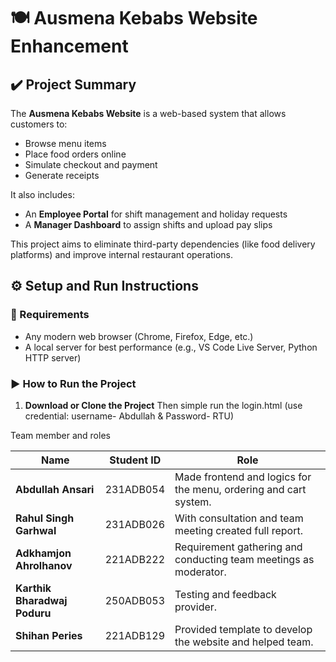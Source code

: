 # 🍽️ Ausmena Kebabs Website Enhancement

## ✔️ Project Summary

The **Ausmena Kebabs Website** is a web-based system that allows customers to:
- Browse menu items
- Place food orders online
- Simulate checkout and payment
- Generate receipts

It also includes:
- An **Employee Portal** for shift management and holiday requests
- A **Manager Dashboard** to assign shifts and upload pay slips

This project aims to eliminate third-party dependencies (like food delivery platforms) and improve internal restaurant operations.













## ⚙️ Setup and Run Instructions

### 🔧 Requirements
- Any modern web browser (Chrome, Firefox, Edge, etc.)
- A local server for best performance (e.g., VS Code Live Server, Python HTTP server)

### ▶️ How to Run the Project

1. **Download or Clone the Project**
  Then simple run the login.html (use credential: username- Abdullah & Password- RTU)




Team member and roles

| Name                         | Student ID | Role                                                                |
| ---------------------------- | ---------- | ------------------------------------------------------------------- |
| **Abdullah Ansari**          | 231ADB054  | Made frontend and logics for the menu, ordering and cart system.    |
| **Rahul Singh Garhwal**      | 231ADB026  | With consultation and team meeting created full report.             |
| **Adkhamjon Ahrolhanov**     | 221ADB222  | Requirement gathering and conducting team meetings as moderator.    |
| **Karthik Bharadwaj Poduru** | 250ADB053  | Testing and feedback provider.                                      |
| **Shihan Peries**            | 221ADB129  | Provided template to develop the website and helped team.           |









